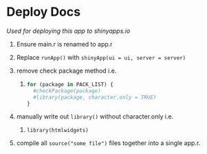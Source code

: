 # Deploy Docs

*Used for deploying this app to shinyapps.io*

1. Ensure main.r is renamed to app.r

2. Replace `runApp()` with `shinyApp(ui = ui, server = server)`

3. remove check package method i.e.

   1. ```R
      for (package in PACK_LIST) {
        #checkPackage(package)
        #library(package, character.only = TRUE)
      }
      ```

4. manually write out `library()` without character.only i.e.
   1. `library(htmlwidgets)`
5. compile all `source("some file")` files together into a single app.r. 